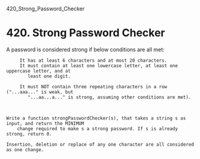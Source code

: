 420_Strong_Password_Checker
# 420. Strong Password Checker

A password is considered strong if below conditions are all met:

    
         It has at least 6 characters and at most 20 characters.
         It must contain at least one lowercase letter, at least one uppercase letter, and at
            least one digit.
        
         It must NOT contain three repeating characters in a row ("...aaa..." is weak, but
            "...aa...a..." is strong, assuming other conditions are met).
        
    

    Write a function strongPasswordChecker(s), that takes a string s as input, and return the MINIMUM
        change required to make s a strong password. If s is already strong, return 0.

    Insertion, deletion or replace of any one character are all considered as one change.